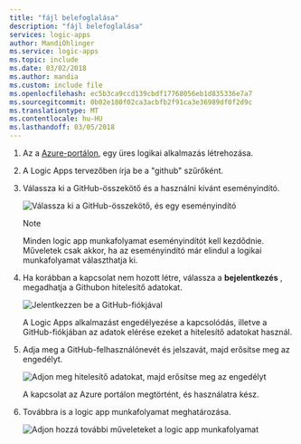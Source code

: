 ```yaml
---
title: "fájl belefoglalása"
description: "fájl belefoglalása"
services: logic-apps
author: MandiOhlinger
ms.service: logic-apps
ms.topic: include
ms.date: 03/02/2018
ms.author: mandia
ms.custom: include file
ms.openlocfilehash: ec5b3ca9ccd139cbdf17768056eb1d835336e7a7
ms.sourcegitcommit: 0b02e180f02ca3acbfb2f91ca3e36989df0f2d9c
ms.translationtype: MT
ms.contentlocale: hu-HU
ms.lasthandoff: 03/05/2018
---
```

1. Az a [Azure-portálon](https://portal.azure.com), egy üres logikai alkalmazás létrehozása. 

2. A Logic Apps tervezőben írja be a "github" szűrőként. 

3. Válassza ki a GitHub-összekötő és a használni kívánt eseményindító.

   ![Válassza ki a GitHub-összekötő, és egy eseményindító](./media/connectors-create-api-github/github-connector.png)

   > [!NOTE]
   > Minden logic app munkafolyamat eseményindítót kell kezdődnie. Műveletek csak akkor, ha az eseményindító már elindul a logikai munkafolyamat választhatja ki. 

4. Ha korábban a kapcsolat nem hozott létre, válassza a **bejelentkezés** , megadhatja a Githubon hitelesítő adatokat.  

   ![Jelentkezzen be a GitHub-fiókjával](./media/connectors-create-api-github/github-connector-sign-in-credentials.png)

   A Logic Apps alkalmazást engedélyezése a kapcsolódás, illetve a GitHub-fiókjában az adatok elérése ezeket a hitelesítő adatokat használ. 

5. Adja meg a GitHub-felhasználónevét és jelszavát, majd erősítse meg az engedélyt.

   ![Adjon meg hitelesítő adatokat, majd erősítse meg az engedélyt](./media/connectors-create-api-github/github-connector-authorize.png)   

   A kapcsolat az Azure portálon megtörtént, és használatra kész.

6. Továbbra is a logic app munkafolyamat meghatározása.

   ![Adjon hozzá további műveleteket a logic app munkafolyamat](./media/connectors-create-api-github/github-connector-logic-app.png)

